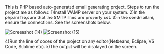 This is PHP based auto-generated email generating project. 
Steps to run the project are as follows:
1)Install WAMP server on your system.
2)In the php.ini file,sure that the SMTP lines are properly set.
3)In the sendmail.ini, ensure the connections.
  See the screenshots below.

![Screenshot (14)](https://user-images.githubusercontent.com/67969196/124701102-96a59380-df0b-11eb-8916-5efba10a5d51.png)
![Screenshot (15)](https://user-images.githubusercontent.com/67969196/124701111-99a08400-df0b-11eb-92e2-f54ac8859269.png)


4)Run the line of codes of the project on any editor(Netbeans, Eclipse, VS Code, Sublime etc).
5)The output will be displayed on the screen.
